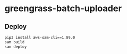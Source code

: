 # greengrass-batch-uploader

## Deploy

```bash
pip3 install aws-sam-cli==1.89.0
sam build
sam deploy
```
